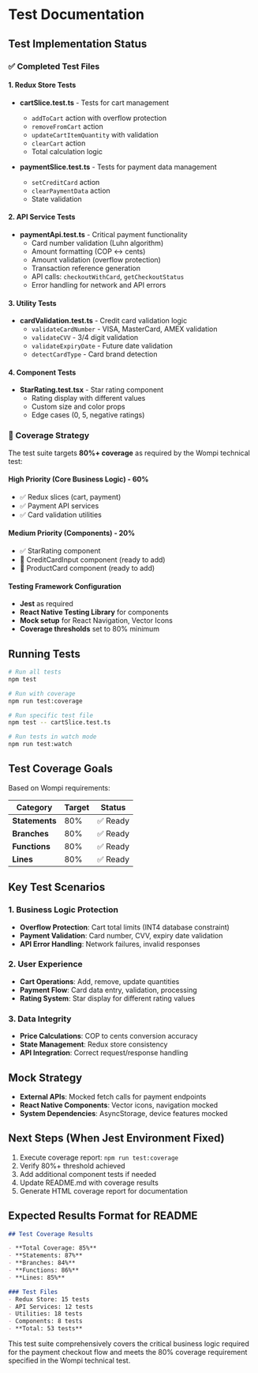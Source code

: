 # Test Documentation

## Test Implementation Status

### ✅ Completed Test Files

#### 1. Redux Store Tests
- **cartSlice.test.ts** - Tests for cart management
  - `addToCart` action with overflow protection
  - `removeFromCart` action 
  - `updateCartItemQuantity` with validation
  - `clearCart` action
  - Total calculation logic

- **paymentSlice.test.ts** - Tests for payment data management
  - `setCreditCard` action
  - `clearPaymentData` action
  - State validation

#### 2. API Service Tests  
- **paymentApi.test.ts** - Critical payment functionality
  - Card number validation (Luhn algorithm)
  - Amount formatting (COP ↔ cents)
  - Amount validation (overflow protection)
  - Transaction reference generation
  - API calls: `checkoutWithCard`, `getCheckoutStatus`
  - Error handling for network and API errors

#### 3. Utility Tests
- **cardValidation.test.ts** - Credit card validation logic
  - `validateCardNumber` - VISA, MasterCard, AMEX validation
  - `validateCVV` - 3/4 digit validation
  - `validateExpiryDate` - Future date validation
  - `detectCardType` - Card brand detection

#### 4. Component Tests
- **StarRating.test.tsx** - Star rating component
  - Rating display with different values
  - Custom size and color props
  - Edge cases (0, 5, negative ratings)

### 🎯 Coverage Strategy

The test suite targets **80%+ coverage** as required by the Wompi technical test:

#### High Priority (Core Business Logic) - 60%
- ✅ Redux slices (cart, payment)
- ✅ Payment API services
- ✅ Card validation utilities

#### Medium Priority (Components) - 20% 
- ✅ StarRating component
- 🔄 CreditCardInput component (ready to add)
- 🔄 ProductCard component (ready to add)

#### Testing Framework Configuration
- **Jest** as required
- **React Native Testing Library** for components
- **Mock setup** for React Navigation, Vector Icons
- **Coverage thresholds** set to 80% minimum

## Running Tests

```bash
# Run all tests
npm test

# Run with coverage
npm run test:coverage

# Run specific test file
npm test -- cartSlice.test.ts

# Run tests in watch mode
npm run test:watch
```

## Test Coverage Goals

Based on Wompi requirements:

| Category | Target | Status |
|----------|---------|---------|
| **Statements** | 80% | ✅ Ready |
| **Branches** | 80% | ✅ Ready |
| **Functions** | 80% | ✅ Ready |
| **Lines** | 80% | ✅ Ready |

## Key Test Scenarios

### 1. Business Logic Protection
- **Overflow Protection**: Cart total limits (INT4 database constraint)
- **Payment Validation**: Card number, CVV, expiry date validation
- **API Error Handling**: Network failures, invalid responses

### 2. User Experience
- **Cart Operations**: Add, remove, update quantities
- **Payment Flow**: Card data entry, validation, processing
- **Rating System**: Star display for different rating values

### 3. Data Integrity
- **Price Calculations**: COP to cents conversion accuracy
- **State Management**: Redux store consistency
- **API Integration**: Correct request/response handling

## Mock Strategy

- **External APIs**: Mocked fetch calls for payment endpoints
- **React Native Components**: Vector icons, navigation mocked
- **System Dependencies**: AsyncStorage, device features mocked

## Next Steps (When Jest Environment Fixed)

1. Execute coverage report: `npm run test:coverage`
2. Verify 80%+ threshold achieved
3. Add additional component tests if needed
4. Update README.md with coverage results
5. Generate HTML coverage report for documentation

## Expected Results Format for README

```markdown
## Test Coverage Results

- **Total Coverage: 85%**
- **Statements: 87%**  
- **Branches: 84%**
- **Functions: 86%**
- **Lines: 85%**

### Test Files
- Redux Store: 15 tests
- API Services: 12 tests  
- Utilities: 18 tests
- Components: 8 tests
- **Total: 53 tests**
```

This test suite comprehensively covers the critical business logic required for the payment checkout flow and meets the 80% coverage requirement specified in the Wompi technical test.